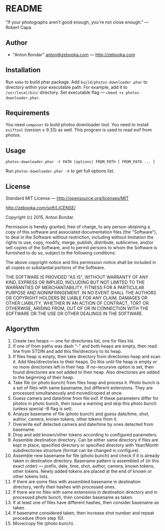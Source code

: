 README
======

"If your photographs aren't good enough, you're not close enough." — Robert Capa.


Author
------

* "Anton Bondar" <anton@zebooka.com> — http://zebooka.com


Installation
------------

Run `make` to build phar package.
Add `build/photos-downloader.phar` to directory within your executable path.
For example, add it to `/usr/local/bin/` directory.
Set executable flag — `chmod +x photos-downloader.phar`.


Requirements
------------

You need `composer` to build photos downloader tool.
You need to install `exiftool` (version ≥ 9.33) as well. This program is used to read exif from photos.


Usage
-----

`photos-downloader.phar -t PATH [options] FROM_PATH [ FROM_PATH ... ]`

Run `photos-downloader.phar -h` to get full options list.


License
-------

Standard MIT License — http://opensource.org/licenses/MIT

http://zebooka.com/soft/LICENSE/

Copyright (c) 2015, Anton Bondar.

Permission is hereby granted, free of charge, to any person obtaining a copy
of this software and associated documentation files (the "Software"), to deal
in the Software without restriction, including without limitation the rights
to use, copy, modify, merge, publish, distribute, sublicense, and/or sell
copies of the Software, and to permit persons to whom the Software is
furnished to do so, subject to the following conditions:

The above copyright notice and this permission notice shall be included in
all copies or substantial portions of the Software.

THE SOFTWARE IS PROVIDED "AS IS", WITHOUT WARRANTY OF ANY KIND, EXPRESS OR
IMPLIED, INCLUDING BUT NOT LIMITED TO THE WARRANTIES OF MERCHANTABILITY,
FITNESS FOR A PARTICULAR PURPOSE AND NONINFRINGEMENT. IN NO EVENT SHALL THE
AUTHORS OR COPYRIGHT HOLDERS BE LIABLE FOR ANY CLAIM, DAMAGES OR OTHER
LIABILITY, WHETHER IN AN ACTION OF CONTRACT, TORT OR OTHERWISE, ARISING FROM,
OUT OF OR IN CONNECTION WITH THE SOFTWARE OR THE USE OR OTHER DEALINGS IN
THE SOFTWARE.


Algorythm
---------

1. Create two heaps — one for directories list, one for files list.
2. If one of from paths was dash "-" and both heaps are empty, then read line from STDIN and add this file/directory to its heap.
3. If files heap is empty, then take directory from directories heap and scan it. Add files/directories to their heaps. Do this until file heap is empty or no more directories left in their hep. If no-recursive option is set, then found directories are not added to their heap. Also directories are added to the beginning of their heap.
4. Take file (or photo bunch) from files heap and process it. Photo bunch is a set of files with same basename, but different extensions. They are processed simultaneously and moved/copied at once.
5. Guess camera and date/time from file exif. If these parameters differ for photos in photo bunch, then issue a warning and skip this photo bunch (unless special -B flag is set).
6. Analyze basename of file (photo bunch) and guess date/time, shot, author, camera, known tokens, other tokens from it.
7. Overwrite exif detected camera and date/time by ones detected from basename.
8. Drop and add known/other tokens according to configured parameters.
9. Assemble destination directory. Can be either same directory if files are kept in place, specified directory or specified directory with Year/Month subdirectories structure (format can be changed in configure).
10. Assemble new basename for file (photo bunch) and check if it is already taken in destination directory. Basename pattern is assembled of (in this exact order) — prefix, date, time, shot, author, camera, known tokens, other tokens. Newly added tokens are placed at the end of known or other tokens lists.
11. If there are some files with assembled basename in destination directory, verify their hashes with processed ones.
12. If there are no files with same extensions in destination directory and in processed photo bunch, then consider basename as taken.
13. If at least one of files have different hashes, then consider basename as taken.
14. If basename considered taken, then increase shot number and repeat procedure (from step 10).
15. Move/copy file (photo bunch).
